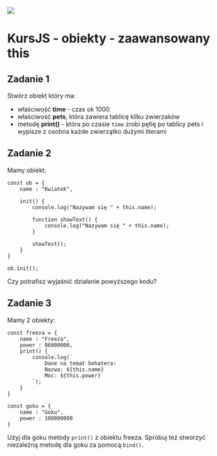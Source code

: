 ![](../../../kursjs.png)

# KursJS - obiekty - zaawansowany this

## Zadanie 1
Stwórz obiekt który ma:
- właściwość **time** - czas ok 1000
- właściwość **pets**, która zawiera tablicę kilku zwierzaków
- metodę **print()** - która po czasie `time` zrobi pętlę po tablicy pets i wypisze z osobna każde zwierzątko dużymi literami

## Zadanie 2
Mamy obiekt:

```
const ob = {
    name : "Kwiatek",

    init() {
        console.log("Nazywam się " + this.name);

        function showText() {
            console.log("Nazywam się " + this.name);
        }

        showText();
    }
}

ob.init();
```

Czy potrafisz wyjaśnić działanie powyższego kodu?


## Zadanie 3
Mamy 2 obiekty:

```
const freeza = {
    name : "Freeza",
    power : 86000000,
    print() {
        console.log(`
            Dane na temat bohatera:
            Nazwa: ${this.name}
            Moc: ${this.power}
        `);
    }
}

const goku = {
    name : "Goku",
    power : 100000000
}
```

Użyj dla goku metody `print()` z obiektu freeza. Spróbuj też stworzyć niezależną metodę dla goku za pomocą `bind()`.